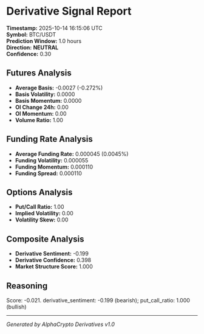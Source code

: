 # Derivative Signal Report

**Timestamp:** 2025-10-14 16:15:06 UTC  
**Symbol:** BTC/USDT  
**Prediction Window:** 1.0 hours  
**Direction:** **NEUTRAL**  
**Confidence:** 0.30

## Futures Analysis
- **Average Basis:** -0.0027 (-0.272%)
- **Basis Volatility:** 0.0000
- **Basis Momentum:** 0.0000
- **OI Change 24h:** 0.00
- **OI Momentum:** 0.00
- **Volume Ratio:** 1.00

## Funding Rate Analysis
- **Average Funding Rate:** 0.000045 (0.0045%)
- **Funding Volatility:** 0.000055
- **Funding Momentum:** 0.000110
- **Funding Spread:** 0.000110

## Options Analysis
- **Put/Call Ratio:** 1.00
- **Implied Volatility:** 0.00
- **Volatility Skew:** 0.00

## Composite Analysis
- **Derivative Sentiment:** -0.199
- **Derivative Confidence:** 0.398
- **Market Structure Score:** 1.000

## Reasoning
Score: -0.021. derivative_sentiment: -0.199 (bearish); put_call_ratio: 1.000 (bullish)

---
*Generated by AlphaCrypto Derivatives v1.0*
